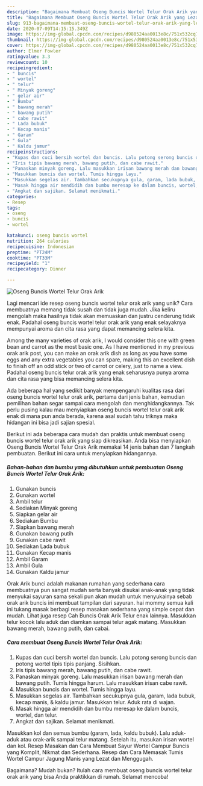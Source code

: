 ```yaml
---
description: "Bagaimana Membuat Oseng Buncis Wortel Telur Orak Arik yang Lezat"
title: "Bagaimana Membuat Oseng Buncis Wortel Telur Orak Arik yang Lezat"
slug: 913-bagaimana-membuat-oseng-buncis-wortel-telur-orak-arik-yang-lezat
date: 2020-07-09T14:15:15.349Z
image: https://img-global.cpcdn.com/recipes/d980524aa0013e8c/751x532cq70/oseng-buncis-wortel-telur-orak-arik-foto-resep-utama.jpg
thumbnail: https://img-global.cpcdn.com/recipes/d980524aa0013e8c/751x532cq70/oseng-buncis-wortel-telur-orak-arik-foto-resep-utama.jpg
cover: https://img-global.cpcdn.com/recipes/d980524aa0013e8c/751x532cq70/oseng-buncis-wortel-telur-orak-arik-foto-resep-utama.jpg
author: Elmer Fowler
ratingvalue: 3.3
reviewcount: 10
recipeingredient:
- " buncis"
- " wortel"
- " telur"
- " Minyak goreng"
- " gelar air"
- " Bumbu"
- " bawang merah"
- " bawang putih"
- " cabe rawit"
- " Lada bubuk"
- " Kecap manis"
- " Garam"
- " Gula"
- " Kaldu jamur"
recipeinstructions:
- "Kupas dan cuci bersih wortel dan buncis. Lalu potong serong buncis dan potong wortel tipis tipis panjang. Sisihkan."
- "Iris tipis bawang merah, bawang putih, dan cabe rawit."
- "Panaskan minyak goreng. Lalu masukkan irisan bawang merah dan bawang putih. Tumis hingga harum. Lalu masukkan irisan cabe rawit."
- "Masukkan buncis dan wortel. Tumis hingga layu."
- "Masukkan segelas air. Tambahkan secukupnya gula, garam, lada bubuk, kecap manis, &amp; kaldu jamur. Masukkan telur. Aduk rata di wajan."
- "Masak hingga air mendidih dan bumbu meresap ke dalam buncis, wortel, dan telur."
- "Angkat dan sajikan. Selamat menikmati."
categories:
- Resep
tags:
- oseng
- buncis
- wortel

katakunci: oseng buncis wortel 
nutrition: 264 calories
recipecuisine: Indonesian
preptime: "PT24M"
cooktime: "PT33M"
recipeyield: "1"
recipecategory: Dinner

---
```



![Oseng Buncis Wortel Telur Orak Arik](https://img-global.cpcdn.com/recipes/d980524aa0013e8c/751x532cq70/oseng-buncis-wortel-telur-orak-arik-foto-resep-utama.jpg)

Lagi mencari ide resep oseng buncis wortel telur orak arik yang unik? Cara membuatnya memang tidak susah dan tidak juga mudah. Jika keliru mengolah maka hasilnya tidak akan memuaskan dan justru cenderung tidak enak. Padahal oseng buncis wortel telur orak arik yang enak selayaknya mempunyai aroma dan cita rasa yang dapat memancing selera kita.

Among the many varieties of orak arik, I would consider this one with green bean and carrot as the most basic one. As I have mentioned in my previous orak arik post, you can make an orak arik dish as long as you have some eggs and any extra vegetables you can spare, making this an excellent dish to finish off an odd stick or two of carrot or celery, just to name a view. Padahal oseng buncis telur orak arik yang enak seharusnya punya aroma dan cita rasa yang bisa memancing selera kita.

Ada beberapa hal yang sedikit banyak mempengaruhi kualitas rasa dari oseng buncis wortel telur orak arik, pertama dari jenis bahan, kemudian pemilihan bahan segar sampai cara mengolah dan menghidangkannya. Tak perlu pusing kalau mau menyiapkan oseng buncis wortel telur orak arik enak di mana pun anda berada, karena asal sudah tahu triknya maka hidangan ini bisa jadi sajian spesial.


Berikut ini ada beberapa cara mudah dan praktis untuk membuat oseng buncis wortel telur orak arik yang siap dikreasikan. Anda bisa menyiapkan Oseng Buncis Wortel Telur Orak Arik memakai 14 jenis bahan dan 7 langkah pembuatan. Berikut ini cara untuk menyiapkan hidangannya.

<!--inarticleads1-->

##### Bahan-bahan dan bumbu yang dibutuhkan untuk pembuatan Oseng Buncis Wortel Telur Orak Arik:

1. Gunakan  buncis
1. Gunakan  wortel
1. Ambil  telur
1. Sediakan  Minyak goreng
1. Siapkan  gelar air
1. Sediakan  Bumbu
1. Siapkan  bawang merah
1. Gunakan  bawang putih
1. Gunakan  cabe rawit
1. Sediakan  Lada bubuk
1. Gunakan  Kecap manis
1. Ambil  Garam
1. Ambil  Gula
1. Gunakan  Kaldu jamur


Orak Arik bunci adalah makanan rumahan yang sederhana cara membuatnya pun sangat mudah serta banyak disukai anak-anak yang tidak menyukai sayuran sama sekali pun akan mudah untuk menyukainya sebab orak arik buncis ini membuat tampilan dari sayuran. hai mommy semua kali ini tukang masak berbagi resep masakan sederhana yang simple cepat dan mudah. Lihat juga resep Cah Buncis Orak Arik Telur enak lainnya. Masukkan telur kocok lalu aduk dan diamkan sampai telur agak matang. Masukkan bawang merah, bawang putih, dan cabai. 

<!--inarticleads2-->

##### Cara membuat Oseng Buncis Wortel Telur Orak Arik:

1. Kupas dan cuci bersih wortel dan buncis. Lalu potong serong buncis dan potong wortel tipis tipis panjang. Sisihkan.
1. Iris tipis bawang merah, bawang putih, dan cabe rawit.
1. Panaskan minyak goreng. Lalu masukkan irisan bawang merah dan bawang putih. Tumis hingga harum. Lalu masukkan irisan cabe rawit.
1. Masukkan buncis dan wortel. Tumis hingga layu.
1. Masukkan segelas air. Tambahkan secukupnya gula, garam, lada bubuk, kecap manis, &amp; kaldu jamur. Masukkan telur. Aduk rata di wajan.
1. Masak hingga air mendidih dan bumbu meresap ke dalam buncis, wortel, dan telur.
1. Angkat dan sajikan. Selamat menikmati.


Masukkan kol dan semua bumbu (garam, lada, kaldu bubuk). Lalu aduk-aduk atau orak-arik sampai telur matang. Setelah itu, masukan irisan wortel dan kol. Resep Masakan dan Cara Membuat Sayur Wortel Campur Buncis yang Komplit, Nikmat dan Sederhana. Resep dan Cara Memasak Tumis Wortel Campur Jagung Manis yang Lezat dan Menggugah. 

Bagaimana? Mudah bukan? Itulah cara membuat oseng buncis wortel telur orak arik yang bisa Anda praktikkan di rumah. Selamat mencoba!
